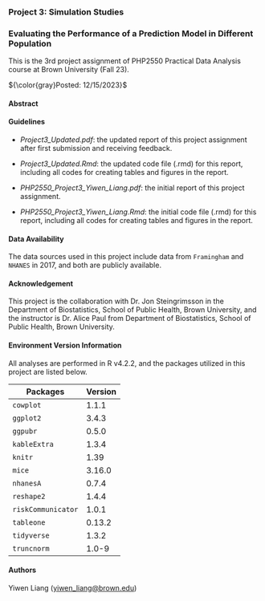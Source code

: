 ### Project 3: Simulation Studies

### Evaluating the Performance of a Prediction Model in Different Population

This is the 3rd project assignment of PHP2550 Practical Data Analysis course at Brown University (Fall 23).

${\color{gray}Posted: 12/15/2023}$

#### Abstract



#### Guidelines

* *Project3_Updated.pdf*: the updated report of this project assignment after first submission and receiving feedback.

* *Project3_Updated.Rmd*: the updated code file (.rmd) for this report, including all codes for creating tables and figures in the report.

* *PHP2550_Project3_Yiwen_Liang.pdf*: the initial report of this project assignment.

* *PHP2550_Project3_Yiwen_Liang.Rmd*: the initial code file (.rmd) for this report, including all codes for creating tables and figures in the report.

#### Data Availability

The data sources used in this project include data from `Framingham` and `NHANES` in 2017, and both are publicly available.

#### Acknowledgement

This project is the collaboration with Dr. Jon Steingrimsson in the Department of Biostatistics, School of Public Health, Brown University, and the instructor is Dr. Alice Paul from Department of Biostatistics, School of Public Health, Brown University.
 
#### Environment Version Information

All analyses are performed in R v4.2.2, and the packages utilized in this project are listed below.

| Packages  | Version |
| ------------- | ------------- |
| `cowplot`  | 1.1.1   |
| `ggplot2`  | 3.4.3  |
| `ggpubr`  | 0.5.0  |
| `kableExtra`  | 1.3.4  |
| `knitr`  | 1.39  |
| `mice`  | 3.16.0  |
| `nhanesA`  | 0.7.4  |
| `reshape2`  | 1.4.4  |
| `riskCommunicator`  | 1.0.1  |
| `tableone`  | 0.13.2   |
| `tidyverse` | 1.3.2  |
| `truncnorm` | 1.0-9  |

#### Authors

Yiwen Liang (yiwen_liang@brown.edu)

